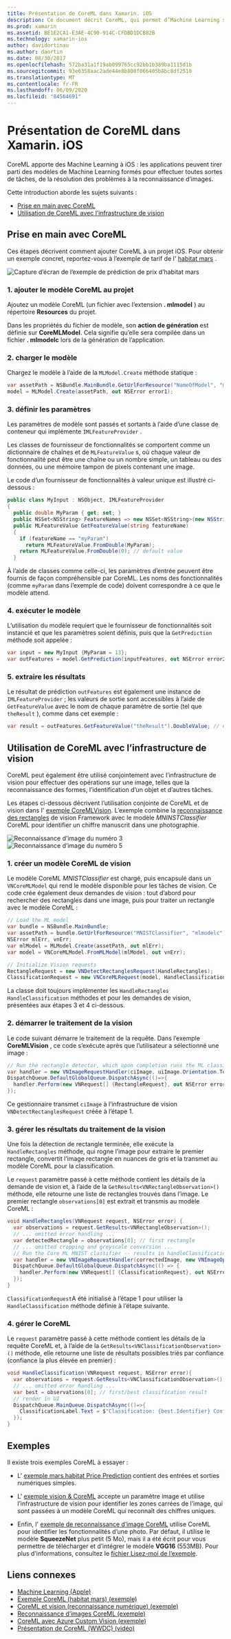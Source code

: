 ```yaml
---
title: Présentation de CoreML dans Xamarin. iOS
description: Ce document décrit CoreML, qui permet d’Machine Learning sur iOS. Ce document explique comment prendre en main CoreML et comment l’utiliser avec l’infrastructure de vision.
ms.prod: xamarin
ms.assetid: BE1E2CA1-E3AE-4C90-914C-CFDBD1DCB82B
ms.technology: xamarin-ios
author: davidortinau
ms.author: daortin
ms.date: 08/30/2017
ms.openlocfilehash: 572ba31a1f19ab099765cc92bb1b389ba1115d1b
ms.sourcegitcommit: 93e6358aac2ade44e8b800f066405b8bc8df2510
ms.translationtype: MT
ms.contentlocale: fr-FR
ms.lasthandoff: 06/09/2020
ms.locfileid: "84564691"
---
```

# <a name="introduction-to-coreml-in-xamarinios"></a>Présentation de CoreML dans Xamarin. iOS

CoreML apporte des Machine Learning à iOS : les applications peuvent tirer parti des modèles de Machine Learning formés pour effectuer toutes sortes de tâches, de la résolution des problèmes à la reconnaissance d’images.

Cette introduction aborde les sujets suivants :

- [Prise en main avec CoreML](#coreml)
- [Utilisation de CoreML avec l’infrastructure de vision](#coremlvision)

<a name="coreml"></a>

## <a name="getting-started-with-coreml"></a>Prise en main avec CoreML

Ces étapes décrivent comment ajouter CoreML à un projet iOS. Pour obtenir un exemple concret, reportez-vous à l’exemple de tarif de l' [habitat mars](https://docs.microsoft.com/samples/xamarin/ios-samples/ios12-marshabitatcoremltimer/) .

![Capture d’écran de l’exemple de prédiction de prix d’habitat mars](coreml-images/marspricer-heading.png)

### <a name="1-add-the-coreml-model-to-the-project"></a>1. ajouter le modèle CoreML au projet

Ajoutez un modèle CoreML (un fichier avec l’extension **. mlmodel** ) au répertoire **Resources** du projet. 

Dans les propriétés du fichier de modèle, son **action de génération** est définie sur **CoreMLModel**. Cela signifie qu’elle sera compilée dans un fichier **. mlmodelc** lors de la génération de l’application.

### <a name="2-load-the-model"></a>2. charger le modèle

Chargez le modèle à l’aide de la `MLModel.Create` méthode statique :

```csharp
var assetPath = NSBundle.MainBundle.GetUrlForResource("NameOfModel", "mlmodelc");
model = MLModel.Create(assetPath, out NSError error1);
```

### <a name="3-set-the-parameters"></a>3. définir les paramètres

Les paramètres de modèle sont passés et sortants à l’aide d’une classe de conteneur qui implémente `IMLFeatureProvider` .

Les classes de fournisseur de fonctionnalités se comportent comme un dictionnaire de chaînes et de `MLFeatureValue` s, où chaque valeur de fonctionnalité peut être une chaîne ou un nombre simple, un tableau ou des données, ou une mémoire tampon de pixels contenant une image.

Le code d’un fournisseur de fonctionnalités à valeur unique est illustré ci-dessous :

```csharp
public class MyInput : NSObject, IMLFeatureProvider
{
  public double MyParam { get; set; }
  public NSSet<NSString> FeatureNames => new NSSet<NSString>(new NSString("myParam"));
  public MLFeatureValue GetFeatureValue(string featureName)
  {
    if (featureName == "myParam")
      return MLFeatureValue.FromDouble(MyParam);
    return MLFeatureValue.FromDouble(0); // default value
  }
```

À l’aide de classes comme celle-ci, les paramètres d’entrée peuvent être fournis de façon compréhensible par CoreML. Les noms des fonctionnalités (comme `myParam` dans l’exemple de code) doivent correspondre à ce que le modèle attend.

### <a name="4-run-the-model"></a>4. exécuter le modèle

L’utilisation du modèle requiert que le fournisseur de fonctionnalités soit instancié et que les paramètres soient définis, puis que la `GetPrediction` méthode soit appelée :

```csharp
var input = new MyInput {MyParam = 13};
var outFeatures = model.GetPrediction(inputFeatures, out NSError error2);
```

### <a name="5-extract-the-results"></a>5. extraire les résultats

Le résultat de prédiction `outFeatures` est également une instance de `IMLFeatureProvider` ; les valeurs de sortie sont accessibles à l’aide de `GetFeatureValue` avec le nom de chaque paramètre de sortie (tel que `theResult` ), comme dans cet exemple :

```csharp
var result = outFeatures.GetFeatureValue("theResult").DoubleValue; // eg. 6227020800
```

<a name="coremlvision"></a>

## <a name="using-coreml-with-the-vision-framework"></a>Utilisation de CoreML avec l’infrastructure de vision

CoreML peut également être utilisé conjointement avec l’infrastructure de vision pour effectuer des opérations sur une image, telles que la reconnaissance des formes, l’identification d’un objet et d’autres tâches.

Les étapes ci-dessous décrivent l’utilisation conjointe de CoreML et de vision dans l' [exemple CoreMLVision](https://docs.microsoft.com/samples/xamarin/ios-samples/ios11-coremlvision). L’exemple combine la [reconnaissance des rectangles](~/ios/platform/introduction-to-ios11/vision.md#rectangles) de vision Framework avec le modèle _MNINSTClassifier_ CoreML pour identifier un chiffre manuscrit dans une photographie.

![Reconnaissance d’image du numéro 3](coreml-images/vision3.png) ![Reconnaissance d’image du numéro 5](coreml-images/vision5.png)

### <a name="1-create-a-vision-coreml-model"></a>1. créer un modèle CoreML de vision

Le modèle CoreML _MNISTClassifier_ est chargé, puis encapsulé dans un `VNCoreMLModel` qui rend le modèle disponible pour les tâches de vision. Ce code crée également deux demandes de vision : tout d’abord pour rechercher des rectangles dans une image, puis pour traiter un rectangle avec le modèle CoreML :

```csharp
// Load the ML model
var bundle = NSBundle.MainBundle;
var assetPath = bundle.GetUrlForResource("MNISTClassifier", "mlmodelc");
NSError mlErr, vnErr;
var mlModel = MLModel.Create(assetPath, out mlErr);
var model = VNCoreMLModel.FromMLModel(mlModel, out vnErr);

// Initialize Vision requests
RectangleRequest = new VNDetectRectanglesRequest(HandleRectangles);
ClassificationRequest = new VNCoreMLRequest(model, HandleClassification);
```

La classe doit toujours implémenter les `HandleRectangles` `HandleClassification` méthodes et pour les demandes de vision, présentées aux étapes 3 et 4 ci-dessous.

### <a name="2-start-the-vision-processing"></a>2. démarrer le traitement de la vision

Le code suivant démarre le traitement de la requête. Dans l’exemple **CoreMLVision** , ce code s’exécute après que l’utilisateur a sélectionné une image :

```csharp
// Run the rectangle detector, which upon completion runs the ML classifier.
var handler = new VNImageRequestHandler(ciImage, uiImage.Orientation.ToCGImagePropertyOrientation(), new VNImageOptions());
DispatchQueue.DefaultGlobalQueue.DispatchAsync(()=>{
  handler.Perform(new VNRequest[] {RectangleRequest}, out NSError error);
});
```

Ce gestionnaire transmet `ciImage` à l’infrastructure de vision `VNDetectRectanglesRequest` créée à l’étape 1.

### <a name="3-handle-the-results-of-vision-processing"></a>3. gérer les résultats du traitement de la vision

Une fois la détection de rectangle terminée, elle exécute la `HandleRectangles` méthode, qui rogne l’image pour extraire le premier rectangle, convertit l’image rectangle en nuances de gris et la transmet au modèle CoreML pour la classification.

Le `request` paramètre passé à cette méthode contient les détails de la demande de vision et, à l’aide de la `GetResults<VNRectangleObservation>()` méthode, elle retourne une liste de rectangles trouvés dans l’image. Le premier rectangle `observations[0]` est extrait et transmis au modèle CoreML :

```csharp
void HandleRectangles(VNRequest request, NSError error) {
  var observations = request.GetResults<VNRectangleObservation>();
  // ... omitted error handling ...
  var detectedRectangle = observations[0]; // first rectangle
  // ... omitted cropping and greyscale conversion ...
  // Run the Core ML MNIST classifier -- results in handleClassification method
  var handler = new VNImageRequestHandler(correctedImage, new VNImageOptions());
  DispatchQueue.DefaultGlobalQueue.DispatchAsync(() => {
    handler.Perform(new VNRequest[] {ClassificationRequest}, out NSError err);
  });
}
```

`ClassificationRequest`A été initialisé à l’étape 1 pour utiliser la `HandleClassification` méthode définie à l’étape suivante.

### <a name="4-handle-the-coreml"></a>4. gérer le CoreML

Le `request` paramètre passé à cette méthode contient les détails de la requête CoreML et, à l’aide de la `GetResults<VNClassificationObservation>()` méthode, elle retourne une liste de résultats possibles triés par confiance (confiance la plus élevée en premier) :

```csharp
void HandleClassification(VNRequest request, NSError error){
  var observations = request.GetResults<VNClassificationObservation>();
  // ... omitted error handling ...
  var best = observations[0]; // first/best classification result
  // render in UI
  DispatchQueue.MainQueue.DispatchAsync(()=>{
    ClassificationLabel.Text = $"Classification: {best.Identifier} Confidence: {best.Confidence * 100f:#.00}%";
  });
}
```

## <a name="samples"></a>Exemples

Il existe trois exemples CoreML à essayer :

- L' [exemple mars habitat Price Prediction](https://docs.microsoft.com/samples/xamarin/ios-samples/ios12-marshabitatcoremltimer/) contient des entrées et sorties numériques simples.

- L' [exemple vision & CoreML](https://docs.microsoft.com/samples/xamarin/ios-samples/ios11-coremlvision) accepte un paramètre image et utilise l’infrastructure de vision pour identifier les zones carrées de l’image, qui sont passées à un modèle CoreML qui reconnaît des chiffres uniques.

- Enfin, l' [exemple de reconnaissance d’image CoreML](https://docs.microsoft.com/samples/xamarin/ios-samples/ios11-coremlimagerecognition) utilise CoreML pour identifier les fonctionnalités d’une photo. Par défaut, il utilise le modèle **SqueezeNet** plus petit (5 Mo), mais il a été écrit pour vous permettre de télécharger et d’intégrer le modèle **VGG16** (553MB). Pour plus d’informations, consultez le [fichier Lisez-moi de l’exemple](https://github.com/xamarin/ios-samples/blob/master/ios11/CoreMLImageRecognition/CoreMLImageRecognition/README.md).

## <a name="related-links"></a>Liens connexes

- [Machine Learning (Apple)](https://developer.apple.com/machine-learning/)
- [Exemple CoreML (habitat mars) (exemple)](https://docs.microsoft.com/samples/xamarin/ios-samples/ios12-marshabitatcoremltimer/)
- [CoreML et vision (reconnaissance numérique) (exemple)](https://docs.microsoft.com/samples/xamarin/ios-samples/ios11-coremlvision)
- [Reconnaissance d’images CoreML (exemple)](https://docs.microsoft.com/samples/xamarin/ios-samples/ios11-coremlimagerecognition)
- [CoreML avec Azure Custom Vision (exemple)](https://docs.microsoft.com/samples/xamarin/ios-samples/ios11-coremlazuremodel)
- [Présentation de CoreML (WWDC) (vidéo)](https://developer.apple.com/videos/play/wwdc2017/703/)
